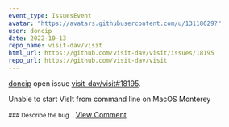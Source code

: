 ```yaml
---
event_type: IssuesEvent
avatar: "https://avatars.githubusercontent.com/u/13118629?"
user: doncip
date: 2022-10-13
repo_name: visit-dav/visit
html_url: https://github.com/visit-dav/visit/issues/18195
repo_url: https://github.com/visit-dav/visit
---
```


<a href='https://github.com/doncip' target='_blank'>doncip</a> open issue <a href='https://github.com/visit-dav/visit/issues/18195' target='_blank'>visit-dav/visit#18195</a>.

<p>Unable to start VisIt from command line on MacOS Monterey</p><small>### Describe the bug...</small><a href='https://github.com/visit-dav/visit/issues/18195' target='_blank'>View Comment</a>